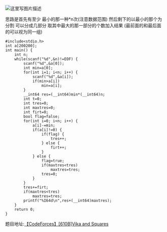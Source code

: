 ![这里写图片描述](http://img.blog.csdn.net/20160407131616651)


思路是首先有至少
最小的那一种*n次(注意数据范围)
然后剩下的以最小的那个为分割
可以分成几部分
取其中最大的那一部分的个数加入结果
(最前面的和最后面的可以视为同一组)

```
#include<stdio.h>
int a[200200];
int main() {
	int n;
	while(scanf("%d",&n)!=EOF) {
		scanf("%d",&a[0]);
		int min=a[0];
		for(int i=1; i<n; i++) {
			scanf("%d",&a[i]);
			if(min>a[i])
				min=a[i];
		}
		__int64 res=(__int64)min*(__int64)n;
		int t=0;
		int tres=0;
		int maxtres=0;
		int firt=0;
		bool flag=false;
		for(int i=0; i<n; i++) {
			a[i]-=min;
			if(a[i]!=0) {
				if(flag) {
					tres++;
				} else {
					firt++;
				}
			} else {
				flag=true;
				if(maxtres<tres)
					maxtres=tres;
				tres=0;
			}
		}
		tres+=firt;
		if(maxtres<tres)
			maxtres=tres;
		printf("%I64d\n",res+(__int64)maxtres);
	}
	return 0;
}
```

题目地址:[【CodeForces】[610B]Vika and Squares](http://codeforces.com/problemset/problem/610/B)